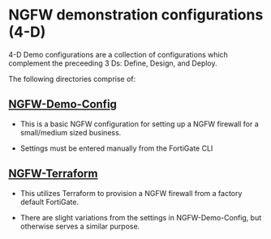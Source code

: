 # NGFW demonstration configurations (4-D)
4-D Demo configurations are a collection of configurations which complement the preceeding 3 Ds: Define, Design, and Deploy. 

The following directories comprise of:

## [NGFW-Demo-Config](NGFW-Demo-Config)

- This is a basic NGFW configuration for setting up a NGFW firewall for a small/medium sized business.

- Settings must be entered manually from the FortiGate CLI

## [NGFW-Terraform](NGFW-Terraform)

- This utilizes Terraform to provision a NGFW firewall from a factory default FortiGate.

- There are slight variations from the settings in NGFW-Demo-Config, but otherwise serves a similar purpose.